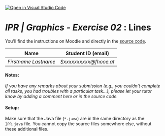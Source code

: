 [![Open in Visual Studio Code](https://classroom.github.com/assets/open-in-vscode-c66648af7eb3fe8bc4f294546bfd86ef473780cde1dea487d3c4ff354943c9ae.svg)](https://classroom.github.com/online_ide?assignment_repo_id=9562544&assignment_repo_type=AssignmentRepo)
# *IPR | Graphics - Exercise 02* : Lines

You'll find the instructions on Moodle and directly in the [source code](./Lines.java).


| Name                 | Student ID (email)      |
|----------------------|-------------------------|
| _Firstname Lastname_ | _Sxxxxxxxxxx@fhooe.at_  |




#### Notes:

_If you have any remarks about your submission (e.g., you couldn't complete all tasks, you had troubles with a particular task...), please let your tutor know by adding a comment here or in the source code._


#### Setup:
Make sure that the Java file (`*.java`) are in the same directory as the `IPR.java` file. You cannot copy the source files somewhere else, without these additional files.